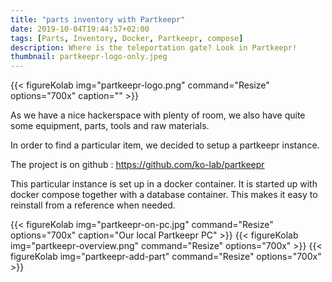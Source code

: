 ```yaml
---
title: "parts inventory with Partkeepr"
date: 2019-10-04T19:44:57+02:00
tags: [Parts, Inventory, Docker, Partkeepr, compose]
description: Where is the teleportation gate? Look in Partkeepr!
thumbnail: partkeepr-logo-only.jpeg
---
```


{{< figureKolab img="partkeepr-logo.png" command="Resize" options="700x" caption="" >}}

As we have a nice hackerspace with plenty of room, we also have quite some equipment, parts, tools and raw materials.

In order to find a particular item, we decided to setup a partkeepr instance. 

The project is on github : <https://github.com/ko-lab/partkeepr>

This particular instance is set up in a docker container. It is started up with docker compose together with a database
container. This makes it easy to reinstall from a reference when needed.

{{< figureKolab img="partkeepr-on-pc.jpg" command="Resize" options="700x" caption="Our local Partkeepr PC" >}}
{{< figureKolab img="partkeepr-overview.png" command="Resize" options="700x" >}}
{{< figureKolab img="partkeepr-add-part" command="Resize" options="700x" >}}
